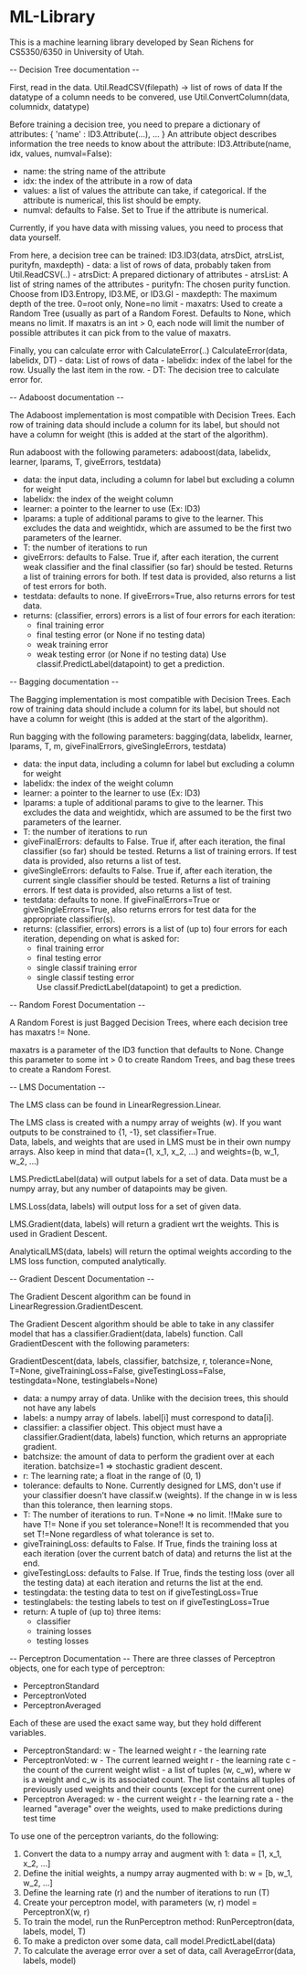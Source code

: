 # ML-Library
This is a machine learning library developed by Sean Richens for CS5350/6350 in University of Utah.

-- Decision Tree documentation --

First, read in the data.
Util.ReadCSV(filepath) -> list of rows of data
If the datatype of a column needs to be convered, use 
Util.ConvertColumn(data, columnidx, datatype)

Before training a decision tree, you need to prepare a dictionary of attributes:
{ 'name' : ID3.Attribute(...), ... }
An attribute object describes information the tree needs to know about the attribute:
ID3.Attribute(name, idx, values, numval=False):
- name:    the string name of the attribute
- idx:     the index of the attribute in a row of data
- values:  a list of values the attribute can take, if categorical.  If the attribute is numerical, this list should be empty.
- numval:  defaults to False.  Set to True if the attribute is numerical.

Currently, if you have data with missing values, you need to process that data yourself.

From here, a decision tree can be trained:
	ID3.ID3(data, atrsDict, atrsList, purityfn, maxdepth)
		- data:  a list of rows of data, probably taken from Util.ReadCSV(..)
		- atrsDict:  A prepared dictionary of attributes
		- atrsList:  A list of string names of the attributes
		- purityfn:  The chosen purity function.  Choose from ID3.Entropy, ID3.ME, or ID3.GI
		- maxdepth:  The maximum depth of the tree.  0=root only, None=no limit
		- maxatrs:  Used to create a Random Tree (usually as part of a Random Forest. Defaults to None, which means no limit.  If maxatrs is an int > 0, each node will limit the number of possible attributes it can pick from to the value of maxatrs.

Finally, you can calculate error with CalculateError(..)
	CalculateError(data, labelidx, DT)
		- data:  List of rows of data
		- labelidx:  index of the label for the row.  Usually the last item in the row.
		- DT:  The decision tree to calculate error for.


-- Adaboost documentation --

The Adaboost implementation is most compatible with Decision Trees.  Each row of training data should include a column for its label, but should not have a column for weight (this is added at the start of the algorithm).

Run adaboost with the following parameters:
adaboost(data, labelidx, learner, lparams, T, giveErrors, testdata)
- data:  the input data, including a column for label but excluding a column for weight
- labelidx:  the index of the weight column
- learner:  a pointer to the learner to use (Ex: ID3)
- lparams:  a tuple of additional params to give to the learner.  This excludes the data and weightidx, which are assumed to be the first two parameters of the learner.
- T:  the number of iterations to run
- giveErrors:  defaults to False. True if, after each iteration, the current weak classifier and the final classifier (so far) should be tested.  Returns a list of training errors for both.  If test data is provided, also returns a list of test errors for both.
- testdata: defaults to none.  If giveErrors=True, also returns errors for test data.
- returns:  (classifier, errors)
	errors is a list of four errors for each iteration:  
	- final training error
	- final testing error (or None if no testing data)
	- weak training error
	- weak testing error (or None if no testing data)
Use classif.PredictLabel(datapoint) to get a prediction.


-- Bagging documentation --

The Bagging implementation is most compatible with Decision Trees.  Each row of training data should include a column for its label, but should not have a column for weight (this is added at the start of the algorithm).

Run bagging with the following parameters:
bagging(data, labelidx, learner, lparams, T, m, giveFinalErrors, giveSingleErrors, testdata)
- data:  the input data, including a column for label but excluding a column for weight
- labelidx:  the index of the weight column
- learner:  a pointer to the learner to use (Ex: ID3)
- lparams:  a tuple of additional params to give to the learner.  This excludes the data and weightidx, which are assumed to be the first two parameters of the learner.
- T:  the number of iterations to run
- giveFinalErrors:  defaults to False. True if, after each iteration, the final classifier (so far) should be tested.  Returns a list of training errors.  If test data is provided, also returns a list of test.
- giveSingleErrors:  defaults to False. True if, after each iteration, the current single classifier should be tested.  Returns a list of training errors.  If test data is provided, also returns a list of test.
- testdata: defaults to none.  If giveFinalErrors=True or giveSingleErrors=True, also returns errors for test data for the appropriate classifier(s).
- returns:  (classifier, errors)
	errors is a list of (up to) four errors for each iteration, depending on what is asked for:  
	- final training error
	- final testing error
	- single classif training error
	- single classif testing error	
Use classif.PredictLabel(datapoint) to get a prediction.


-- Random Forest Documentation --

A Random Forest is just Bagged Decision Trees, where each decision tree has maxatrs != None.  

maxatrs is a parameter of the ID3 function that defaults to None.  Change this parameter to some int > 0 to create Random Trees, and bag these trees to create a Random Forest.


-- LMS Documentation --

The LMS class can be found in LinearRegression.Linear.

The LMS class is created with a numpy array of weights (w).  If you want outputs to be constrained to {1, -1}, set classifier=True.  
Data, labels, and weights that are used in LMS must be in their own numpy arrays.  Also keep in mind that data=(1, x_1, x_2, ...) and weights=(b, w_1, w_2, ...)

LMS.PredictLabel(data) will output labels for a set of data.  Data must be a numpy array, but any number of datapoints may be given.

LMS.Loss(data, labels) will output loss for a set of given data.

LMS.Gradient(data, labels) will return a gradient wrt the weights.  This is used in Gradient Descent.

AnalyticalLMS(data, labels) will return the optimal weights according to the LMS loss function, computed analytically.


-- Gradient Descent Documentation --

The Gradient Descent algorithm can be found in LinearRegression.GradientDescent.

The Gradient Descent algorithm should be able to take in any classifer model that has a classifier.Gradient(data, labels) function.  Call GradientDescent with the following parameters:

GradientDescent(data, labels, classifier, batchsize, r, tolerance=None, T=None, giveTrainingLoss=False, giveTestingLoss=False, testingdata=None, testinglabels=None)
- data:  a numpy array of data.  Unlike with the decision trees, this should not have any labels
- labels: a numpy array of labels.  label[i] must correspond to data[i].
- classifier:  a classifier object.  This object must have a classifier.Gradient(data, labels) function, which returns an appropriate gradient.
- batchsize:  the amount of data to perform the gradient over at each iteration.  batchsize=1 => stochastic gradient descent.
- r: The learning rate; a float in the range of (0, 1)
- tolerance:  defaults to None.  Currently designed for LMS, don't use if your classifier doesn't have classif.w (weights).  If the change in w is less than this tolerance, then learning stops.
- T: The number of iterations to run.  T=None => no limit. !!Make sure to have T!= None if you set tolerance=None!!  It is recommended that you set T!=None regardless of what tolerance is set to.
- giveTrainingLoss:  defaults to False. If True, finds the training loss at each iteration (over the current batch of data) and returns the list at the end.
- giveTestingLoss:  defaults to False. If True, finds the testing loss (over all the testing data) at each iteration and returns the list at the end.
- testingdata:  the testing data to test on if giveTestingLoss=True
- testinglabels:  the testing labels to test on if giveTestingLoss=True
- return:  A tuple of (up to) three items:
	- classifier
	- training losses
	- testing losses


-- Perceptron Documentation --
There are three classes of Perceptron objects, one for each type of perceptron:
- PerceptronStandard
- PerceptronVoted
- PerceptronAveraged

Each of these are used the exact same way, but they hold different variables.
- PerceptronStandard:
	w - The learned weight
	r - the learning rate
- PerceptronVoted:
	w - The current learned weight
	r - the learning rate
	c - the count of the current weight
	wlist - a list of tuples (w, c_w), where w is a weight and c_w is its associated count. The list contains all tuples of previously used weights and their counts (except for the current one)
- Perceptron Averaged:
	w - the current weight
	r - the learning rate
	a - the learned "average" over the weights, used to make predictions during test time

To use one of the perceptron variants, do the following:
1. Convert the data to a numpy array and augment with 1:
	data = [1, x_1, x_2, ...]
2. Define the initial weights, a numpy array augmented with b:
	w = [b, w_1, w_2, ...]
3. Define the learning rate (r) and the number of iterations to run (T)
4. Create your perceptron model, with parameters (w, r)
	model = PerceptronX(w, r)
5. To train the model, run the RunPerceptron method:
	RunPerceptron(data, labels, model, T)
6. To make a predicton over some data, call model.PredictLabel(data)
7. To calculate the average error over a set of data, call AverageError(data, labels, model)












